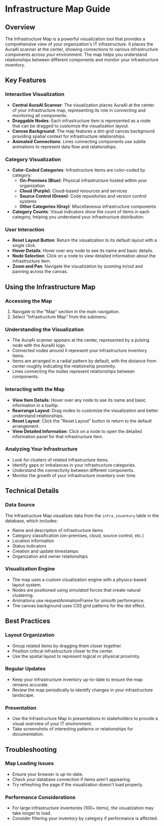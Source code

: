 # Infrastructure Map Guide

## Overview

The Infrastructure Map is a powerful visualization tool that provides a comprehensive view of your organization's IT infrastructure. It places the AuraAI scanner at the center, showing connections to various infrastructure components across your environment. The map helps you understand relationships between different components and monitor your infrastructure inventory.

## Key Features

### Interactive Visualization
- **Central AuraAI Scanner**: The visualization places AuraAI at the center of your infrastructure map, representing its role in connecting and monitoring all components.
- **Draggable Nodes**: Each infrastructure item is represented as a node that can be dragged to customize the visualization layout.
- **Canvas Background**: The map features a dot-grid canvas background providing spatial context for infrastructure relationships.
- **Animated Connections**: Lines connecting components use subtle animations to represent data flow and relationships.

### Category Visualization
- **Color-Coded Categories**: Infrastructure items are color-coded by category:
  - **On-Premises (Blue)**: Physical infrastructure hosted within your organization
  - **Cloud (Purple)**: Cloud-based resources and services
  - **Source Control (Green)**: Code repositories and version control systems
  - **Other Categories (Gray)**: Miscellaneous infrastructure components
- **Category Counts**: Visual indicators show the count of items in each category, helping you understand your infrastructure distribution.

### User Interaction
- **Reset Layout Button**: Return the visualization to its default layout with a single click.
- **Hover Details**: Hover over any node to see its name and basic details.
- **Node Selection**: Click on a node to view detailed information about the infrastructure item.
- **Zoom and Pan**: Navigate the visualization by zooming in/out and panning across the canvas.

## Using the Infrastructure Map

### Accessing the Map
1. Navigate to the "Map" section in the main navigation.
2. Select "Infrastructure Map" from the submenu.

### Understanding the Visualization
- The AuraAI scanner appears at the center, represented by a pulsing node with the AuraAI logo.
- Connected nodes around it represent your infrastructure inventory items.
- Items are arranged in a radial pattern by default, with the distance from center roughly indicating the relationship proximity.
- Lines connecting the nodes represent relationships between components.

### Interacting with the Map
- **View Item Details**: Hover over any node to see its name and basic information in a tooltip.
- **Rearrange Layout**: Drag nodes to customize the visualization and better understand relationships.
- **Reset Layout**: Click the "Reset Layout" button to return to the default arrangement.
- **View Detailed Information**: Click on a node to open the detailed information panel for that infrastructure item.

### Analyzing Your Infrastructure
- Look for clusters of related infrastructure items.
- Identify gaps or imbalances in your infrastructure categories.
- Understand the connectivity between different components.
- Monitor the growth of your infrastructure inventory over time.

## Technical Details

### Data Source
The Infrastructure Map visualizes data from the `infra_inventory` table in the database, which includes:
- Name and description of infrastructure items
- Category classification (on-premises, cloud, source control, etc.)
- Location information
- Status indicators
- Creation and update timestamps
- Organization and owner relationships

### Visualization Engine
- The map uses a custom visualization engine with a physics-based layout system.
- Nodes are positioned using simulated forces that create natural clustering.
- Animations use requestAnimationFrame for smooth performance.
- The canvas background uses CSS grid patterns for the dot effect.

## Best Practices

### Layout Organization
- Group related items by dragging them closer together.
- Position critical infrastructure closer to the center.
- Use the spatial layout to represent logical or physical proximity.

### Regular Updates
- Keep your infrastructure inventory up-to-date to ensure the map remains accurate.
- Review the map periodically to identify changes in your infrastructure landscape.

### Presentation
- Use the Infrastructure Map in presentations to stakeholders to provide a visual overview of your IT environment.
- Take screenshots of interesting patterns or relationships for documentation.

## Troubleshooting

### Map Loading Issues
- Ensure your browser is up-to-date.
- Check your database connection if items aren't appearing.
- Try refreshing the page if the visualization doesn't load properly.

### Performance Considerations
- For large infrastructure inventories (100+ items), the visualization may take longer to load.
- Consider filtering your inventory by category if performance is affected.